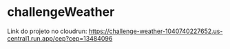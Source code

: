 # challengeWeather


Link do projeto no cloudrun:
https://challenge-weather-1040740227652.us-central1.run.app/cep?cep=13484096